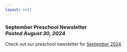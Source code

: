 ```yaml
---
layout: null
---
```


<h3 class="ui header">
  September Preschool Newsletter
  <div class="sub header">
    <i>Posted August 30, 2024</i>
  </div>
</h3>

Check out our preschool newsletter for
<a href="{{ site.baseurl }}/assets/newsletters/2024-2025/COH_September_2024_Newsletter.pdf">September 2024</a>.

